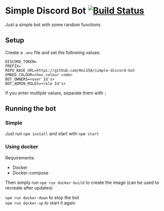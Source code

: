 # Simple Discord Bot [![Build Status](https://travis-ci.org/Hoi15A/simple-discord-bot.svg?branch=master)](https://travis-ci.org/Hoi15A/simple-discord-bot)
Just a simple bot with some random functions

## Setup
Create a `.env` file and set the following values:
```
DISCORD_TOKEN=
PREFIX=
REPO_BASE_URL=https://github.com/Hoi15A/simple-discord-bot
EMBED_COLOUR=<hex colour code>
BOT_OWNERS=<user Id's>
BOT_ADMIN_ROLES=<role Id's>
```
If you enter multiple values, separate them with `;`


## Running the bot
### Simple
Just run `npm install` and start with `npm start`

### Using docker
Requirements:
- Docker
- Docker-compose

Then simply run `npm run docker-build` to create the image (can be used to recreate after updates)

`npm run docker-down` to stop the bot<br>
`npm run docker-up` to start it again
